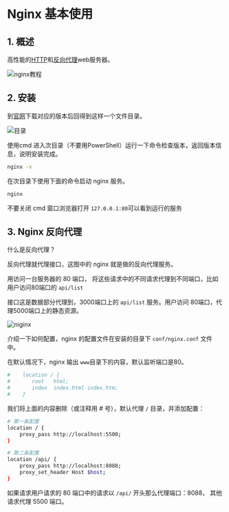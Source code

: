 # Nginx 基本使用

## 1. 概述

高性能的[HTTP](https://baike.baidu.com/item/HTTP)和[反向代理](https://baike.baidu.com/item/反向代理/7793488)web服务器。

![nginx教程](nginx.png)

## 2. 安装

到[官网](http://nginx.org/en/download.html)下载对应的版本后回得到这样一个文件目录。

![目录](path-nginx.png)

使用cmd 进入次目录（不要用PowerShell）运行一下命令检查版本，返回版本信息，说明安装完成。

```bash
nginx -v
```

在次目录下使用下面的命令启动 nginx 服务。

```bash
nginx
```

不要关闭 cmd 窗口浏览器打开 `127.0.0.1:80`可以看到运行的服务

## 3. Nginx 反向代理

什么是反向代理？

反向代理就代理接口，这图中的 nginx 就是做的反向代理服务。

用访问一台服务器的 80 端口， 将这些请求中的不同请求代理到不同端口，比如用户访问80端口的 `api/list`  

接口这是数据部分代理到，3000端口上的 `api/list` 服务。用户访问 80端口，代理5000端口上的静态资源。

![niginx](pro.png)

介绍一下如何配置，nginx 的配置文件在安装的目录下 `conf/nginx.conf` 文件中。

在默认情况下，nginx 输出 `www`目录下的内容，默认监听端口是80。

```bash
#    location / {
#       root   html;
#       index  index.html index.htm;
#    }
```

我们将上面的内容删除（或注释用 # 号），默认代理 `/` 目录，并添加配置：

```bash
# 第一条配置
location / {
    proxy_pass http://localhost:5500;
}

# 第二条配置
location /api/ {
    proxy_pass http://localhost:8088;
    proxy_set_header Host $host;
}
```

如果请求用户请求的 80 端口中的请求以 `/api/` 开头那么代理端口：8088， 其他请求代理 5500 端口。

<comment-comment/>